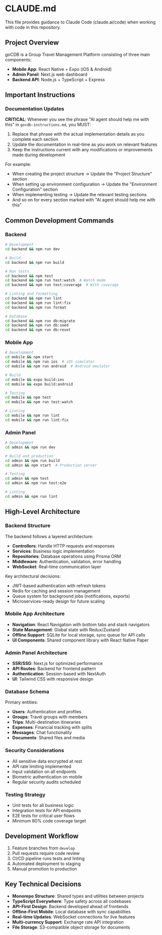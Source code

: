 # CLAUDE.md

This file provides guidance to Claude Code (claude.ai/code) when working with code in this repository.

## Project Overview

goCDB is a Group Travel Management Platform consisting of three main components:
- **Mobile App**: React Native + Expo (iOS & Android)
- **Admin Panel**: Next.js web dashboard
- **Backend API**: Node.js + TypeScript + Express

## Important Instructions

### Documentation Updates
**CRITICAL**: Whenever you see the phrase "AI agent should help me with this" in `gocdb-instructions.md`, you MUST:
1. Replace that phrase with the actual implementation details as you complete each section
2. Update the documentation in real-time as you work on relevant features
3. Keep the instructions current with any modifications or improvements made during development

For example:
- When creating the project structure → Update the "Project Structure" section
- When setting up environment configuration → Update the "Environment Configuration" section
- When implementing testing → Update the relevant testing sections
- And so on for every section marked with "AI agent should help me with this"

## Common Development Commands

### Backend
```bash
# Development
cd backend && npm run dev

# Build
cd backend && npm run build

# Run tests
cd backend && npm test
cd backend && npm run test:watch  # Watch mode
cd backend && npm run test:coverage  # With coverage

# Linting and formatting
cd backend && npm run lint
cd backend && npm run lint:fix
cd backend && npm run format

# Database
cd backend && npm run db:migrate
cd backend && npm run db:seed
cd backend && npm run db:reset
```

### Mobile App
```bash
# Development
cd mobile && npm start
cd mobile && npm run ios  # iOS simulator
cd mobile && npm run android  # Android emulator

# Build
cd mobile && expo build:ios
cd mobile && expo build:android

# Testing
cd mobile && npm test
cd mobile && npm run test:watch

# Linting
cd mobile && npm run lint
cd mobile && npm run lint:fix
```

### Admin Panel
```bash
# Development
cd admin && npm run dev

# Build and production
cd admin && npm run build
cd admin && npm start  # Production server

# Testing
cd admin && npm test
cd admin && npm run test:e2e

# Linting
cd admin && npm run lint
```

## High-Level Architecture

### Backend Structure
The backend follows a layered architecture:
- **Controllers**: Handle HTTP requests and responses
- **Services**: Business logic implementation
- **Repositories**: Database operations using Prisma ORM
- **Middleware**: Authentication, validation, error handling
- **WebSocket**: Real-time communication layer

Key architectural decisions:
- JWT-based authentication with refresh tokens
- Redis for caching and session management
- Queue system for background jobs (notifications, exports)
- Microservices-ready design for future scaling

### Mobile App Architecture
- **Navigation**: React Navigation with bottom tabs and stack navigators
- **State Management**: Global state with Redux/Zustand
- **Offline Support**: SQLite for local storage, sync queue for API calls
- **UI Components**: Shared component library with React Native Paper

### Admin Panel Architecture
- **SSR/SSG**: Next.js for optimized performance
- **API Routes**: Backend for frontend pattern
- **Authentication**: Session-based with NextAuth
- **UI**: Tailwind CSS with responsive design

### Database Schema
Primary entities:
- **Users**: Authentication and profiles
- **Groups**: Travel groups with members
- **Trips**: Multi-destination itineraries
- **Expenses**: Financial tracking with splits
- **Messages**: Chat functionality
- **Documents**: Shared files and media

### Security Considerations
- All sensitive data encrypted at rest
- API rate limiting implemented
- Input validation on all endpoints
- Biometric authentication on mobile
- Regular security audits scheduled

### Testing Strategy
- Unit tests for all business logic
- Integration tests for API endpoints
- E2E tests for critical user flows
- Minimum 80% code coverage target

## Development Workflow

1. Feature branches from `develop`
2. Pull requests require code review
3. CI/CD pipeline runs tests and linting
4. Automated deployment to staging
5. Manual promotion to production

## Key Technical Decisions

- **Monorepo Structure**: Shared types and utilities between projects
- **TypeScript Everywhere**: Type safety across all codebases
- **API-First Design**: Backend developed ahead of frontends
- **Offline-First Mobile**: Local database with sync capabilities
- **Real-time Updates**: WebSocket connections for live features
- **Multi-currency Support**: Exchange rate API integration
- **File Storage**: S3-compatible object storage for documents